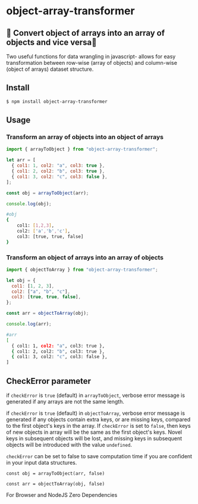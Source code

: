 # object-array-transformer

## :star2: Convert object of arrays into an array of objects and vice versa:star2:

Two useful functions for data wrangling in javascript- allows for easy transformation between row-wise (array of objects) and column-wise (object of arrays) dataset structure.

## Install

```bash
$ npm install object-array-transformer
```

## Usage

### Transform an array of objects into an object of arrays

```js
import { arrayToObject } from "object-array-transformer";

let arr = [
  { col1: 1, col2: "a", col3: true },
  { col1: 2, col2: "b", col3: true },
  { col1: 3, col2: "c", col3: false },
];

const obj = arrayToObject(arr);

console.log(obj);
```

```bash
#obj
{
    col1: [1,2,3],
    col2: ['a','b','c'],
    col3: [true, true, false]
}
```

### Transform an object of arrays into an array of objects

```js
import { objectToArray } from "object-array-transformer";

let obj = {
  col1: [1, 2, 3],
  col2: ["a", "b", "c"],
  col3: [true, true, false],
};

const arr = objectToArray(obj);

console.log(arr);
```

```bash
#arr
[
  { col1: 1, col2: "a", col3: true },
  { col1: 2, col2: "b", col3: true },
  { col1: 3, col2: "c", col3: false },
]
```

## CheckError parameter

if `checkError` is `true` (default) in `arrayToObject`, verbose error message is generated if any arrays are not the same length.

if `checkError` is `true` (default) in `objectToArray`, verbose error message is generated if any objects contain extra keys, or are missing keys, compared to the first object's keys in the array. If `checkError` is set to `false`, then keys of new objects in array will be the same as the first object's keys. Novel keys in subsequent objects will be lost, and missing keys in subsequent objects will be introduced with the value `undefined`.

`checkError` can be set to false to save computation time if you are confident in your input data structures.

`const obj = arrayToObject(arr, false)`

`const arr = objectToArray(obj, false)`

For Browser and NodeJS
Zero Dependencies
